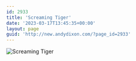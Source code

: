 ```yaml
---
id: 2933
title: 'Screaming Tiger'
date: '2023-03-17T13:45:35+00:00'
layout: page
guid: 'http://new.andydixon.com/?page_id=2933'
---
```


![Screaming Tiger](https://i0.wp.com/assets.g8x2.ldn.idrivee2-23.com/posters/Screaming%20Tiger%2001.jpg?w=1200&ssl=1 "Screaming Tiger")